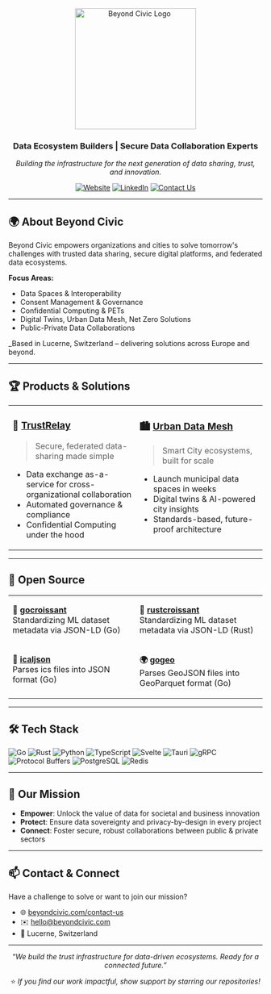 <div align="center">

<img src="https://beyondcivic.com/logo_beyondcivic_no_margin.svg" width="240" alt="Beyond Civic Logo" />

### Data Ecosystem Builders | Secure Data Collaboration Experts

_Building the infrastructure for the next generation of data sharing, trust, and innovation._

[![Website](https://img.shields.io/badge/Website-beyondcivic.com-000?style=for-the-badge&logo=About.me&logoColor=white)](https://beyondcivic.com)
[![LinkedIn](https://img.shields.io/badge/LinkedIn-0077B5?style=for-the-badge&logo=linkedin&logoColor=white)](https://linkedin.com/company/beyondcivic)
[![Contact Us](https://img.shields.io/badge/Contact-Email-D14836?style=for-the-badge&logo=gmail&logoColor=white)](mailto:hello@beyondcivic.com)

</div>

---

## 🌍 About Beyond Civic

Beyond Civic empowers organizations and cities to solve tomorrow's challenges with trusted data sharing, secure digital platforms, and federated data ecosystems.

**Focus Areas:**
- Data Spaces & Interoperability
- Consent Management & Governance
- Confidential Computing & PETs
- Digital Twins, Urban Data Mesh, Net Zero Solutions
- Public-Private Data Collaborations

_Based in Lucerne, Switzerland – delivering solutions across Europe and beyond.

---

## 🏆 Products & Solutions

<table>
<tr>
<td width="50%" valign="top">

### 🔗 [TrustRelay](https://beyondcivic.com/en/trustrelay)

> Secure, federated data-sharing made simple

- Data exchange as-a-service for cross-organizational collaboration
- Automated governance & compliance
- Confidential Computing under the hood

</td>
<td width="50%" valign="top">

### 🏙️ [Urban Data Mesh](https://beyondcivic.com/en/solutions/urban-data-mesh)

> Smart City ecosystems, built for scale

- Launch municipal data spaces in weeks
- Digital twins & AI-powered city insights
- Standards-based, future-proof architecture

</td>
</tr>
</table>

---

## 🌟 Open Source

<table>
<tr>
<td width="50%" valign="top">

**🐹 [gocroissant](https://github.com/beyondcivic/gocroissant)**  
Standardizing ML dataset metadata via JSON-LD (Go)

</td>
<td width="50%" valign="top">

**🦀 [rustcroissant](https://github.com/beyondcivic/rustcroissant)**  
Standardizing ML dataset metadata via JSON-LD (Rust)

</td>
</tr>
<tr>
  <tr>
<td width="50%" valign="top">

**📅 [icaljson](https://github.com/beyondcivic/icaljson)**  
Parses ics files into JSON format (Go)

</td>
<td width="50%" valign="top">

**🌍 [gogeo](https://github.com/beyondcivic/gogeo)**  
Parses GeoJSON files into GeoParquet format (Go)

</td>
</tr>
</table>

---

## 🛠️ Tech Stack

![Go](https://img.shields.io/badge/Go-00ADD8?style=for-the-badge&logo=go&logoColor=white)
![Rust](https://img.shields.io/badge/Rust-000?style=for-the-badge&logo=rust&logoColor=white)
![Python](https://img.shields.io/badge/Python-3776AB?style=for-the-badge&logo=python&logoColor=white)
![TypeScript](https://img.shields.io/badge/TypeScript-007ACC?style=for-the-badge&logo=typescript&logoColor=white)
![Svelte](https://img.shields.io/badge/Svelte-FF3E00?style=for-the-badge&logo=svelte&logoColor=white)
![Tauri](https://img.shields.io/badge/Tauri-24C8DB?style=for-the-badge&logo=tauri&logoColor=white)
![gRPC](https://img.shields.io/badge/gRPC-4285F4?style=for-the-badge&logo=grpc&logoColor=white)
![Protocol Buffers](https://img.shields.io/badge/Protobuf-4285F4?style=for-the-badge&logo=google&logoColor=white)
![PostgreSQL](https://img.shields.io/badge/PostgreSQL-316192?style=for-the-badge&logo=postgresql&logoColor=white)
![Redis](https://img.shields.io/badge/Redis-DC382D?style=for-the-badge&logo=redis&logoColor=white)

---

## 🎯 Our Mission

- **Empower**: Unlock the value of data for societal and business innovation
- **Protect**: Ensure data sovereignty and privacy-by-design in every project
- **Connect**: Foster secure, robust collaborations between public & private sectors

---

## 📫 Contact & Connect

Have a challenge to solve or want to join our mission?

- 🌐 [beyondcivic.com/contact-us](https://beyondcivic.com/en/contact-us)
- ✉️ hello@beyondcivic.com
- 📍 Lucerne, Switzerland

---

<div align="center">

_“We build the trust infrastructure for data-driven ecosystems. Ready for a connected future.”_

⭐️ _If you find our work impactful, show support by starring our repositories!_

</div>
